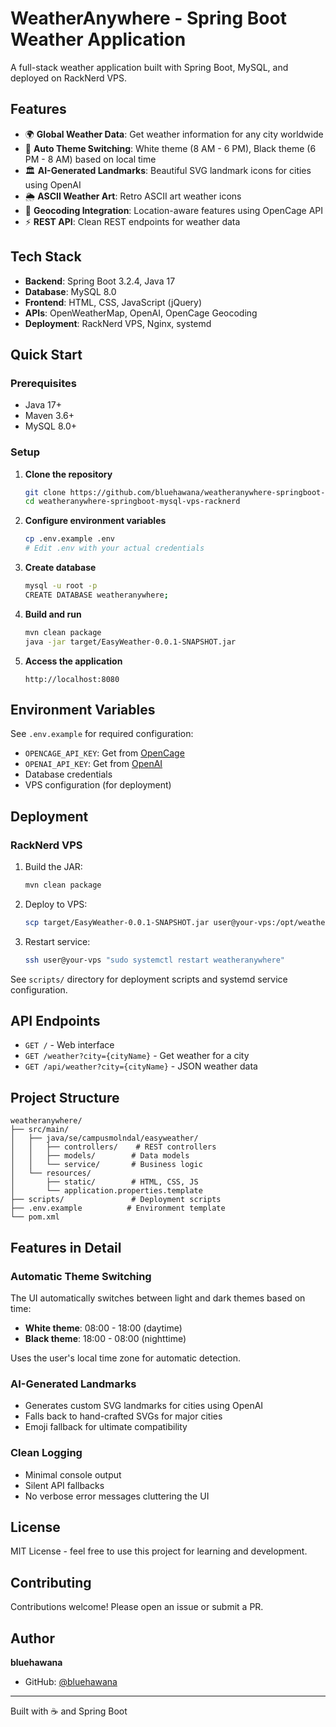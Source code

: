 # WeatherAnywhere - Spring Boot Weather Application

A full-stack weather application built with Spring Boot, MySQL, and deployed on RackNerd VPS.

## Features

- 🌍 **Global Weather Data**: Get weather information for any city worldwide
- 🎨 **Auto Theme Switching**: White theme (8 AM - 6 PM), Black theme (6 PM - 8 AM) based on local time
- 🏛️ **AI-Generated Landmarks**: Beautiful SVG landmark icons for cities using OpenAI
- 🌦️ **ASCII Weather Art**: Retro ASCII art weather icons
- 📍 **Geocoding Integration**: Location-aware features using OpenCage API
- ⚡ **REST API**: Clean REST endpoints for weather data

## Tech Stack

- **Backend**: Spring Boot 3.2.4, Java 17
- **Database**: MySQL 8.0
- **Frontend**: HTML, CSS, JavaScript (jQuery)
- **APIs**: OpenWeatherMap, OpenAI, OpenCage Geocoding
- **Deployment**: RackNerd VPS, Nginx, systemd

## Quick Start

### Prerequisites

- Java 17+
- Maven 3.6+
- MySQL 8.0+

### Setup

1. **Clone the repository**
   ```bash
   git clone https://github.com/bluehawana/weatheranywhere-springboot-mysql-vps-racknerd.git
   cd weatheranywhere-springboot-mysql-vps-racknerd
   ```

2. **Configure environment variables**
   ```bash
   cp .env.example .env
   # Edit .env with your actual credentials
   ```

3. **Create database**
   ```bash
   mysql -u root -p
   CREATE DATABASE weatheranywhere;
   ```

4. **Build and run**
   ```bash
   mvn clean package
   java -jar target/EasyWeather-0.0.1-SNAPSHOT.jar
   ```

5. **Access the application**
   ```
   http://localhost:8080
   ```

## Environment Variables

See `.env.example` for required configuration:

- `OPENCAGE_API_KEY`: Get from [OpenCage](https://opencagedata.com/)
- `OPENAI_API_KEY`: Get from [OpenAI](https://platform.openai.com/)
- Database credentials
- VPS configuration (for deployment)

## Deployment

### RackNerd VPS

1. Build the JAR:
   ```bash
   mvn clean package
   ```

2. Deploy to VPS:
   ```bash
   scp target/EasyWeather-0.0.1-SNAPSHOT.jar user@your-vps:/opt/weatheranywhere/
   ```

3. Restart service:
   ```bash
   ssh user@your-vps "sudo systemctl restart weatheranywhere"
   ```

See `scripts/` directory for deployment scripts and systemd service configuration.

## API Endpoints

- `GET /` - Web interface
- `GET /weather?city={cityName}` - Get weather for a city
- `GET /api/weather?city={cityName}` - JSON weather data

## Project Structure

```
weatheranywhere/
├── src/main/
│   ├── java/se/campusmolndal/easyweather/
│   │   ├── controllers/    # REST controllers
│   │   ├── models/        # Data models
│   │   └── service/       # Business logic
│   └── resources/
│       ├── static/        # HTML, CSS, JS
│       └── application.properties.template
├── scripts/               # Deployment scripts
├── .env.example          # Environment template
└── pom.xml
```

## Features in Detail

### Automatic Theme Switching
The UI automatically switches between light and dark themes based on time:
- **White theme**: 08:00 - 18:00 (daytime)
- **Black theme**: 18:00 - 08:00 (nighttime)

Uses the user's local time zone for automatic detection.

### AI-Generated Landmarks
- Generates custom SVG landmarks for cities using OpenAI
- Falls back to hand-crafted SVGs for major cities
- Emoji fallback for ultimate compatibility

### Clean Logging
- Minimal console output
- Silent API fallbacks
- No verbose error messages cluttering the UI

## License

MIT License - feel free to use this project for learning and development.

## Contributing

Contributions welcome! Please open an issue or submit a PR.

## Author

**bluehawana**
- GitHub: [@bluehawana](https://github.com/bluehawana)

---

Built with ☕ and Spring Boot

